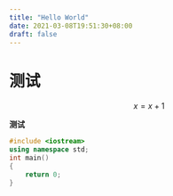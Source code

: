 ```yaml
---
title: "Hello World"
date: 2021-03-08T19:51:30+08:00
draft: false
---
```


# 测试

 
 


$$x = x + 1$$



**测试**

```c++
#include <iostream>
using namespace std;
int main()
{
    return 0;
}
```

